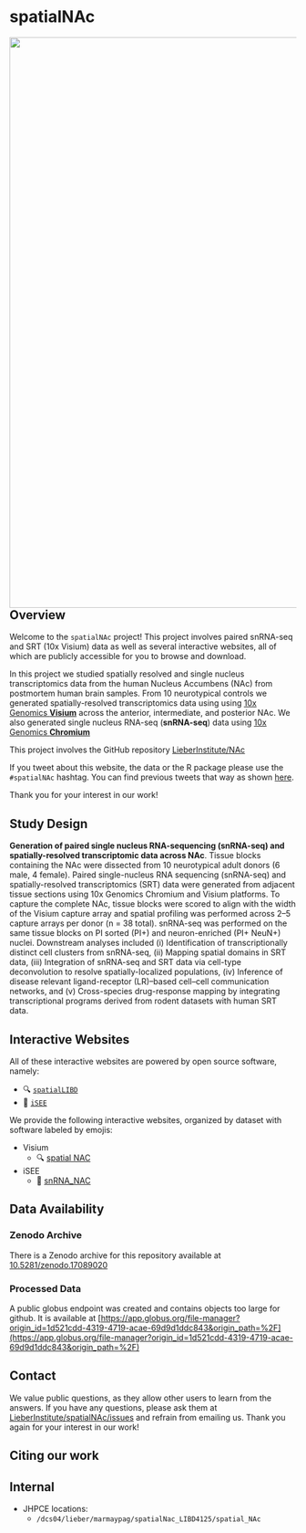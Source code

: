 spatialNAc
================

<!-- README.md is generated from README.Rmd. Please edit that file -->


<img src="https://github.com/LieberInstitute/spatial_NAc/blob/main/project_overview.png?raw=true" width="1000px" align="left" />


## Overview

Welcome to the `spatialNAc` project! This project involves paired
snRNA-seq and SRT (10x Visium) data as well as several interactive
websites, all of which are publicly accessible for you to browse and
download.

In this project we studied spatially resolved and single nucleus
transcriptomics data from the human Nucleus Accumbens (NAc) from
postmortem human brain samples. From 10 neurotypical controls we
generated spatially-resolved transcriptomics data using using [10x
Genomics
**Visium**](https://www.10xgenomics.com/products/spatial-gene-expression)
across the anterior, intermediate, and posterior NAc. We also generated
single nucleus RNA-seq (**snRNA-seq**) data using [10x Genomics
**Chromium**](https://www.10xgenomics.com/products/single-cell-gene-expression)

This project involves the GitHub repository
[LieberInstitute/NAc](https://github.com/LieberInstitute/spatialNAc)

If you tweet about this website, the data or the R package please use
the <code>\#spatialNAc</code> hashtag. You can find previous tweets that
way as shown
<a href="https://twitter.com/search?q=%23spatialDLPFC&src=typed_query">here</a>.

Thank you for your interest in our work!

## Study Design

**Generation of paired single nucleus RNA-sequencing
(snRNA-seq) and spatially-resolved transcriptomic data across NAc**.
Tissue blocks containing the NAc were dissected from 10 neurotypical
adult donors (6 male, 4 female). Paired single-nucleus RNA sequencing
(snRNA-seq) and spatially-resolved transcriptomics (SRT) data were
generated from adjacent tissue sections using 10x Genomics Chromium and
Visium platforms. To capture the complete NAc, tissue blocks were scored
to align with the width of the Visium capture array and spatial
profiling was performed across 2–5 capture arrays per donor (n = 38
total). snRNA-seq was performed on the same tissue blocks on PI sorted
(PI+) and neuron-enriched (PI+ NeuN+) nuclei. Downstream analyses
included (i) Identification of transcriptionally distinct cell clusters
from snRNA-seq, (ii) Mapping spatial domains in SRT data, (iii)
Integration of snRNA-seq and SRT data via cell-type deconvolution to
resolve spatially-localized populations, (iv) Inference of disease
relevant ligand-receptor (LR)–based cell–cell communication networks,
and (v) Cross-species drug-response mapping by integrating
transcriptional programs derived from rodent datasets with human SRT
data.

## Interactive Websites

All of these interactive websites are powered by open source software,
namely:

- 🔍 [`spatialLIBD`](https://doi.org/10.1186/s12864-022-08601-w)
- 👀 [`iSEE`](https://doi.org/10.12688%2Ff1000research.14966.1)

We provide the following interactive websites, organized by dataset with
software labeled by emojis:

- Visium 
  - 🔍 [spatial NAC](https://interactive.libd.org/spatial_NAC/)
- iSEE
  - 👀 [snRNA_NAC](https://interactive.libd.org/snRNA_NAC/)

## Data Availability  

### Zenodo Archive

There is a Zenodo archive for this repository available at [10.5281/zenodo.17089020](https://doi.org/10.5281/zenodo.17089020)

### Processed Data  

A public globus endpoint was created and contains objects too large for github. It is available at [https://app.globus.org/file-manager?origin_id=1d521cdd-4319-4719-acae-69d9d1ddc843&origin_path=%2F](https://app.globus.org/file-manager?origin_id=1d521cdd-4319-4719-acae-69d9d1ddc843&origin_path=%2F)  

## Contact

We value public questions, as they allow other users to learn from the
answers. If you have any questions, please ask them at
[LieberInstitute/spatialNAc/issues](https://github.com/LieberInstitute/spatialNAc/issues)
and refrain from emailing us. Thank you again for your interest in our
work!

## Citing our work

## Internal

- JHPCE locations:
  - `/dcs04/lieber/marmaypag/spatialNac_LIBD4125/spatial_NAc`
